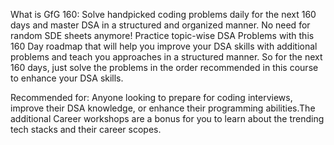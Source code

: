 What is GfG 160: Solve handpicked coding problems daily for the next 160 days and master DSA in a structured and organized manner. No need for random SDE sheets anymore! Practice topic-wise DSA Problems with this 160 Day roadmap that will help you improve your DSA skills with additional problems and teach you approaches in a structured manner. So for the next 160 days, just solve the problems in the order recommended in this course to enhance your DSA skills.



Recommended for: Anyone looking to prepare for coding interviews, improve their DSA knowledge, or enhance their programming abilities.The additional Career workshops are a bonus for you to learn about the trending tech stacks and their career scopes.
